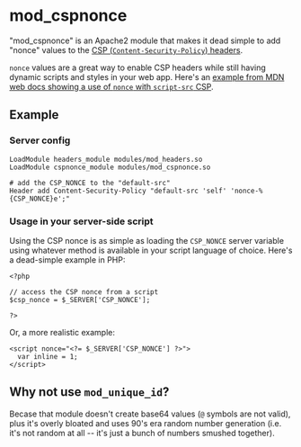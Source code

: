 # mod_cspnonce

"mod_cspnonce" is an Apache2 module that makes it dead simple to add "nonce" values to the [CSP (`Content-Security-Policy`) headers](https://developer.mozilla.org/en-US/docs/Web/HTTP/Headers/Content-Security-Policy).

`nonce` values are a great way to enable CSP headers while still having dynamic scripts and styles in your web app. Here's an [example from MDN web docs showing a use of `nonce` with `script-src` CSP](https://developer.mozilla.org/en-US/docs/Web/HTTP/Headers/Content-Security-Policy/script-src).

## Example

### Server config

```
LoadModule headers_module modules/mod_headers.so
LoadModule cspnonce_module modules/mod_cspnonce.so

# add the CSP_NONCE to the "default-src"
Header add Content-Security-Policy "default-src 'self' 'nonce-%{CSP_NONCE}e';"
```

### Usage in your server-side script

Using the CSP nonce is as simple as loading the `CSP_NONCE` server variable using whatever method is available in your script language of choice. Here's a dead-simple example in PHP:

```
<?php

// access the CSP nonce from a script
$csp_nonce = $_SERVER['CSP_NONCE'];

?>
```

Or, a more realistic example:

```
<script nonce="<?= $_SERVER['CSP_NONCE'] ?>">
  var inline = 1;
</script>
```


## Why not use `mod_unique_id`?

Becase that module doesn't create base64 values (`@` symbols are not valid), plus it's overly bloated and uses 90's era random number generation (i.e. it's not random at all -- it's just a bunch of numbers smushed together).
